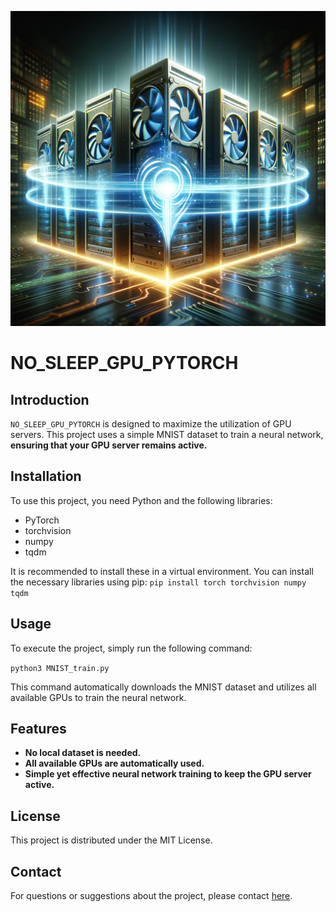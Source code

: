 ![GPU Server Concept](gpu_server_concept.png)

# NO_SLEEP_GPU_PYTORCH

## Introduction
`NO_SLEEP_GPU_PYTORCH` is designed to maximize the utilization of GPU servers. 
This project uses a simple MNIST dataset to train a neural network, **ensuring that your GPU server remains active.**

## Installation
To use this project, you need Python and the following libraries:
- PyTorch
- torchvision
- numpy
- tqdm

It is recommended to install these in a virtual environment. 
You can install the necessary libraries using pip:
`pip install torch torchvision numpy tqdm`


## Usage
To execute the project, simply run the following command:

`python3 MNIST_train.py`

This command automatically downloads the MNIST dataset and utilizes all available GPUs to train the neural network.

## Features
- **No local dataset is needed.**
- **All available GPUs are automatically used.**
- **Simple yet effective neural network training to keep the GPU server active.**

## License
This project is distributed under the MIT License.

## Contact
For questions or suggestions about the project, please contact [here](https://github.com/[YourGitHubUsername]/NO_SLEEP_GPU_PYTORCH/issues).



